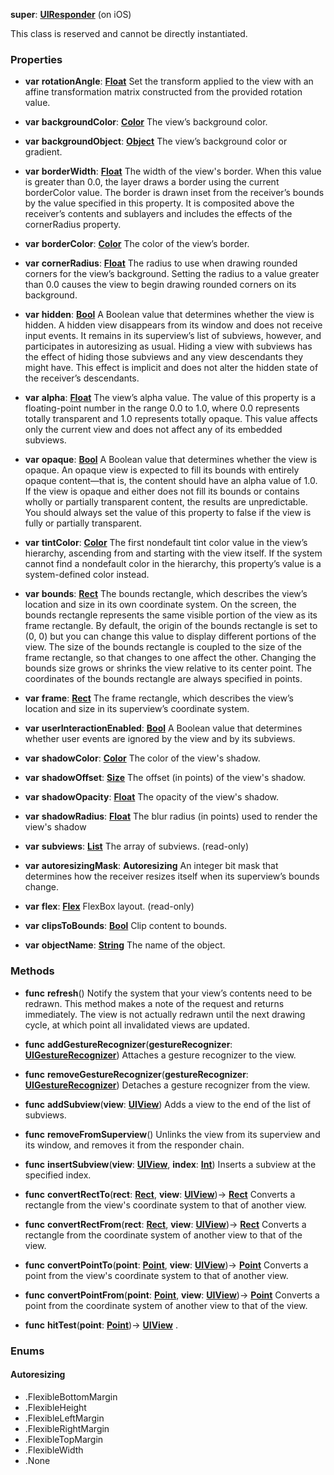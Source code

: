 **super**: **[UIResponder](UIResponder.md)** (on iOS)

This class is reserved and cannot be directly instantiated.





### Properties

* **var** **rotationAngle**: **[Float](../gravity/float.md)**
Set the transform applied to the view with an affine transformation matrix constructed from the provided rotation value.

* **var** **backgroundColor**: **[Color](Color.md)**
The view’s background color.

* **var** **backgroundObject**: **[Object](../gravity/object.md)**
The view’s background color or gradient.

* **var** **borderWidth**: **[Float](../gravity/float.md)**
The width of the view's border. When this value is greater than 0.0, the layer draws a border using the current borderColor value. The border is drawn inset from the receiver’s bounds by the value specified in this property. It is composited above the receiver’s contents and sublayers and includes the effects of the cornerRadius property.

* **var** **borderColor**: **[Color](Color.md)**
The color of the view’s border.

* **var** **cornerRadius**: **[Float](../gravity/float.md)**
The radius to use when drawing rounded corners for the view’s background. Setting the radius to a value greater than 0.0 causes the view to begin drawing rounded corners on its background.

* **var** **hidden**: **[Bool](../gravity/bool.md)**
A Boolean value that determines whether the view is hidden. A hidden view disappears from its window and does not receive input events. It remains in its superview’s list of subviews, however, and participates in autoresizing as usual. Hiding a view with subviews has the effect of hiding those subviews and any view descendants they might have. This effect is implicit and does not alter the hidden state of the receiver’s descendants.

* **var** **alpha**: **[Float](../gravity/float.md)**
The view’s alpha value. The value of this property is a floating-point number in the range 0.0 to 1.0, where 0.0 represents totally transparent and 1.0 represents totally opaque. This value affects only the current view and does not affect any of its embedded subviews.

* **var** **opaque**: **[Bool](../gravity/bool.md)**
A Boolean value that determines whether the view is opaque. An opaque view is expected to fill its bounds with entirely opaque content—that is, the content should have an alpha value of 1.0. If the view is opaque and either does not fill its bounds or contains wholly or partially transparent content, the results are unpredictable. You should always set the value of this property to false if the view is fully or partially transparent.

* **var** **tintColor**: **[Color](Color.md)**
The first nondefault tint color value in the view’s hierarchy, ascending from and starting with the view itself. If the system cannot find a nondefault color in the hierarchy, this property’s value is a system-defined color instead.

* **var** **bounds**: **[Rect](Rect.md)**
The bounds rectangle, which describes the view’s location and size in its own coordinate system. On the screen, the bounds rectangle represents the same visible portion of the view as its frame rectangle. By default, the origin of the bounds rectangle is set to (0, 0) but you can change this value to display different portions of the view. The size of the bounds rectangle is coupled to the size of the frame rectangle, so that changes to one affect the other. Changing the bounds size grows or shrinks the view relative to its center point. The coordinates of the bounds rectangle are always specified in points.

* **var** **frame**: **[Rect](Rect.md)**
The frame rectangle, which describes the view’s location and size in its superview’s coordinate system.

* **var** **userInteractionEnabled**: **[Bool](../gravity/bool.md)**
A Boolean value that determines whether user events are ignored by the view and by its subviews.

* **var** **shadowColor**: **[Color](Color.md)**
The color of the view's shadow.

* **var** **shadowOffset**: **[Size](Size.md)**
The offset (in points) of the view's shadow.

* **var** **shadowOpacity**: **[Float](../gravity/float.md)**
The opacity of the view's shadow.

* **var** **shadowRadius**: **[Float](../gravity/float.md)**
The blur radius (in points) used to render the view's shadow

* **var** **subviews**: **[List](../gravity/list.md)**
The array of subviews. \(read-only\)

* **var** **autoresizingMask**: **Autoresizing**
An integer bit mask that determines how the receiver resizes itself when its superview’s bounds change.

* **var** **flex**: **[Flex](Flex.md)**
FlexBox layout. \(read-only\)

* **var** **clipsToBounds**: **[Bool](../gravity/bool.md)**
Clip content to bounds.

* **var** **objectName**: **[String](../gravity/string.md)**
The name of the object.



### Methods

* **func** **refresh**()
Notify the system that your view’s contents need to be redrawn. This method makes a note of the request and returns immediately. The view is not actually redrawn until the next drawing cycle, at which point all invalidated views are updated.

* **func** **addGestureRecognizer**(**gestureRecognizer**: **[UIGestureRecognizer](UIGestureRecognizer.md)**)
Attaches a gesture recognizer to the view.

* **func** **removeGestureRecognizer**(**gestureRecognizer**: **[UIGestureRecognizer](UIGestureRecognizer.md)**)
Detaches a gesture recognizer from the view.

* **func** **addSubview**(**view**: **[UIView](UIView.md)**)
Adds a view to the end of the list of subviews.

* **func** **removeFromSuperview**()
Unlinks the view from its superview and its window, and removes it from the responder chain.

* **func** **insertSubview**(**view**: **[UIView](UIView.md)**, **index**: **[Int](../gravity/int.md)**)
Inserts a subview at the specified index.

* **func** **convertRectTo**(**rect**: **[Rect](Rect.md)**, **view**: **[UIView](UIView.md)**)-> <strong>[Rect](Rect.md)</strong> 
Converts a rectangle from the view's coordinate system to that of another view.

* **func** **convertRectFrom**(**rect**: **[Rect](Rect.md)**, **view**: **[UIView](UIView.md)**)-> <strong>[Rect](Rect.md)</strong> 
Converts a rectangle from the coordinate system of another view to that of the view.

* **func** **convertPointTo**(**point**: **[Point](Point.md)**, **view**: **[UIView](UIView.md)**)-> <strong>[Point](Point.md)</strong> 
Converts a point from the view's coordinate system to that of another view.

* **func** **convertPointFrom**(**point**: **[Point](Point.md)**, **view**: **[UIView](UIView.md)**)-> <strong>[Point](Point.md)</strong> 
Converts a point from the coordinate system of another view to that of the view.

* **func** **hitTest**(**point**: **[Point](Point.md)**)-> <strong>[UIView](UIView.md)</strong> 
.





### Enums

<div id="_enum_Autoresizing"></div>

#### Autoresizing
 * .FlexibleBottomMargin
 * .FlexibleHeight
 * .FlexibleLeftMargin
 * .FlexibleRightMargin
 * .FlexibleTopMargin
 * .FlexibleWidth
 * .None



